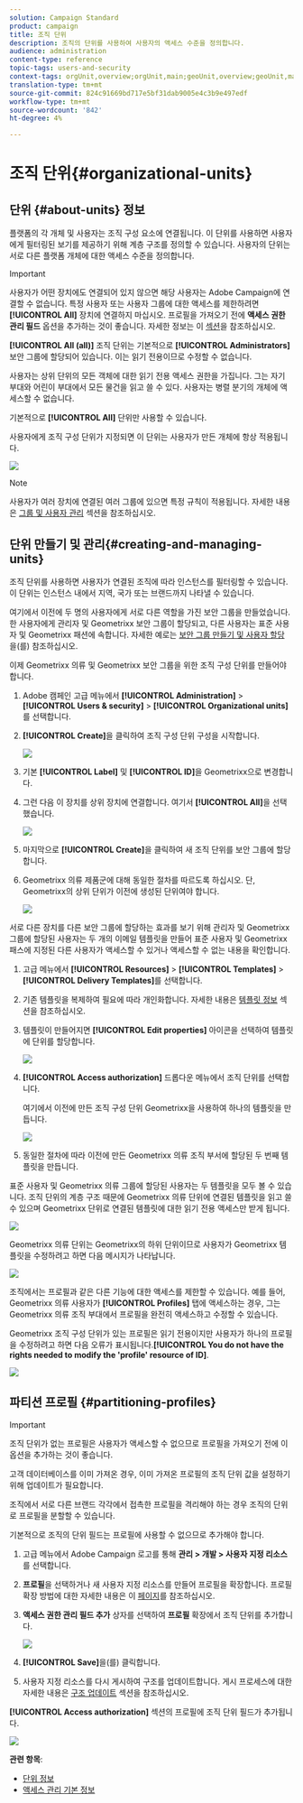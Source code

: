 ```yaml
---
solution: Campaign Standard
product: campaign
title: 조직 단위
description: 조직의 단위를 사용하여 사용자의 액세스 수준을 정의합니다.
audience: administration
content-type: reference
topic-tags: users-and-security
context-tags: orgUnit,overview;orgUnit,main;geoUnit,overview;geoUnit,main
translation-type: tm+mt
source-git-commit: 824c91669bd717e5bf31dab9005e4c3b9e497edf
workflow-type: tm+mt
source-wordcount: '842'
ht-degree: 4%

---
```



# 조직 단위{#organizational-units}

## 단위 {#about-units} 정보

플랫폼의 각 개체 및 사용자는 조직 구성 요소에 연결됩니다. 이 단위를 사용하면 사용자에게 필터링된 보기를 제공하기 위해 계층 구조를 정의할 수 있습니다. 사용자의 단위는 서로 다른 플랫폼 개체에 대한 액세스 수준을 정의합니다.

>[!IMPORTANT]
>
>사용자가 어떤 장치에도 연결되어 있지 않으면 해당 사용자는 Adobe Campaign에 연결할 수 없습니다. 특정 사용자 또는 사용자 그룹에 대한 액세스를 제한하려면 **[!UICONTROL All]** 장치에 연결하지 마십시오. 프로필을 가져오기 전에 **액세스 권한 관리 필드** 옵션을 추가하는 것이 좋습니다. 자세한 정보는 이 [섹션](../../administration/using/organizational-units.md#partitioning-profiles)을 참조하십시오.
>
>**[!UICONTROL All (all)]** 조직 단위는 기본적으로 **[!UICONTROL Administrators]** 보안 그룹에 할당되어 있습니다. 이는 읽기 전용이므로 수정할 수 없습니다.

사용자는 상위 단위의 모든 객체에 대한 읽기 전용 액세스 권한을 가집니다. 그는 자기 부대와 어린이 부대에서 모든 물건을 읽고 쓸 수 있다. 사용자는 병렬 분기의 개체에 액세스할 수 없습니다.

기본적으로 **[!UICONTROL All]** 단위만 사용할 수 있습니다.

사용자에게 조직 구성 단위가 지정되면 이 단위는 사용자가 만든 개체에 항상 적용됩니다.

![](assets/user_management_2.png)

>[!NOTE]
>
>사용자가 여러 장치에 연결된 여러 그룹에 있으면 특정 규칙이 적용됩니다. 자세한 내용은 [그룹 및 사용자 관리](../../administration/using/managing-groups-and-users.md) 섹션을 참조하십시오.

## 단위 만들기 및 관리{#creating-and-managing-units}

조직 단위를 사용하면 사용자가 연결된 조직에 따라 인스턴스를 필터링할 수 있습니다. 이 단위는 인스턴스 내에서 지역, 국가 또는 브랜드까지 나타낼 수 있습니다.

여기에서 이전에 두 명의 사용자에게 서로 다른 역할을 가진 보안 그룹을 만들었습니다.한 사용자에게 관리자 및 Geometrixx 보안 그룹이 할당되고, 다른 사용자는 표준 사용자 및 Geometrixx 패션에 속합니다. 자세한 예로는 [보안 그룹 만들기 및 사용자 할당 ](../../administration/using/managing-groups-and-users.md#creating-a-security-group-and-assigning-users)을(를) 참조하십시오.

이제 Geometrixx 의류 및 Geometrixx 보안 그룹을 위한 조직 구성 단위를 만들어야 합니다.

1. Adobe 캠페인 고급 메뉴에서 **[!UICONTROL Administration]** > **[!UICONTROL Users & security]** > **[!UICONTROL Organizational units]**&#x200B;를 선택합니다.
1. **[!UICONTROL Create]**&#x200B;을 클릭하여 조직 구성 단위 구성을 시작합니다.

   ![](assets/manage_units_1.png)

1. 기본 **[!UICONTROL Label]** 및 **[!UICONTROL ID]**&#x200B;을 Geometrixx으로 변경합니다.
1. 그런 다음 이 장치를 상위 장치에 연결합니다. 여기서 **[!UICONTROL All]**&#x200B;을 선택했습니다.

   ![](assets/manage_units_2.png)

1. 마지막으로 **[!UICONTROL Create]**&#x200B;을 클릭하여 새 조직 단위를 보안 그룹에 할당합니다.
1. Geometrixx 의류 제품군에 대해 동일한 절차를 따르도록 하십시오. 단, Geometrixx의 상위 단위가 이전에 생성된 단위여야 합니다.

   ![](assets/manage_units_3.png)

서로 다른 장치를 다른 보안 그룹에 할당하는 효과를 보기 위해 관리자 및 Geometrixx 그룹에 할당된 사용자는 두 개의 이메일 템플릿을 만들어 표준 사용자 및 Geometrixx 패스에 지정된 다른 사용자가 액세스할 수 있거나 액세스할 수 없는 내용을 확인합니다.

1. 고급 메뉴에서 **[!UICONTROL Resources]** > **[!UICONTROL Templates]** > **[!UICONTROL Delivery Templates]**&#x200B;를 선택합니다.
1. 기존 템플릿을 복제하여 필요에 따라 개인화합니다. 자세한 내용은 [템플릿 정보](../../start/using/marketing-activity-templates.md) 섹션을 참조하십시오.
1. 템플릿이 만들어지면 **[!UICONTROL Edit properties]** 아이콘을 선택하여 템플릿에 단위를 할당합니다.

   ![](assets/manage_units_6.png)

1. **[!UICONTROL Access authorization]** 드롭다운 메뉴에서 조직 단위를 선택합니다.

   여기에서 이전에 만든 조직 구성 단위 Geometrixx을 사용하여 하나의 템플릿을 만듭니다.

   ![](assets/manage_units_5.png)

1. 동일한 절차에 따라 이전에 만든 Geometrixx 의류 조직 부서에 할당된 두 번째 템플릿을 만듭니다.

표준 사용자 및 Geometrixx 의류 그룹에 할당된 사용자는 두 템플릿을 모두 볼 수 있습니다. 조직 단위의 계층 구조 때문에 Geometrixx 의류 단위에 연결된 템플릿을 읽고 쓸 수 있으며 Geometrixx 단위로 연결된 템플릿에 대한 읽기 전용 액세스만 받게 됩니다.

![](assets/manage_units_7.png)

Geometrixx 의류 단위는 Geometrixx의 하위 단위이므로 사용자가 Geometrixx 템플릿을 수정하려고 하면 다음 메시지가 나타납니다.

![](assets/manage_units_8.png)

조직에서는 프로필과 같은 다른 기능에 대한 액세스를 제한할 수 있습니다. 예를 들어, Geometrixx 의류 사용자가 **[!UICONTROL Profiles]** 탭에 액세스하는 경우, 그는 Geometrixx 의류 조직 부대에서 프로필을 완전히 액세스하고 수정할 수 있습니다.

Geometrixx 조직 구성 단위가 있는 프로필은 읽기 전용이지만 사용자가 하나의 프로필을 수정하려고 하면 다음 오류가 표시됩니다.**[!UICONTROL You do not have the rights needed to modify the 'profile' resource of ID]**.

![](assets/manage_units_10.png)

## 파티션 프로필 {#partitioning-profiles}

>[!IMPORTANT]
>
>조직 단위가 없는 프로필은 사용자가 액세스할 수 없으므로 프로필을 가져오기 전에 이 옵션을 추가하는 것이 좋습니다.
>
>고객 데이터베이스를 이미 가져온 경우, 이미 가져온 프로필의 조직 단위 값을 설정하기 위해 업데이트가 필요합니다.

조직에서 서로 다른 브랜드 각각에서 접촉한 프로필을 격리해야 하는 경우 조직의 단위로 프로필을 분할할 수 있습니다.

기본적으로 조직의 단위 필드는 프로필에 사용할 수 없으므로 추가해야 합니다.

1. 고급 메뉴에서 Adobe Campaign 로고를 통해 **관리 > 개발 > 사용자 지정 리소스**&#x200B;를 선택합니다.
1. **프로필**&#x200B;을 선택하거나 새 사용자 지정 리소스를 만들어 프로필을 확장합니다. 프로필 확장 방법에 대한 자세한 내용은 이 [페이지](../../developing/using/extending-the-profile-resource-with-a-new-field.md#step-1--extend-the-profile-resource)를 참조하십시오.
1. **액세스 권한 관리 필드 추가** 상자를 선택하여 **프로필** 확장에서 조직 단위를 추가합니다.

   ![](assets/user_management_9.png)

1. **[!UICONTROL Save]**&#x200B;을(를) 클릭합니다.
1. 사용자 지정 리소스를 다시 게시하여 구조를 업데이트합니다. 게시 프로세스에 대한 자세한 내용은 [구조 업데이트](../../developing/using/updating-the-database-structure.md) 섹션을 참조하십시오.

**[!UICONTROL Access authorization]** 섹션의 프로필에 조직 단위 필드가 추가됩니다.

![](assets/user_management_10.png)

**관련 항목**:

* [단위 정보](../../administration/using/organizational-units.md#about-units)
* [액세스 관리 기본 정보](../../administration/using/about-access-management.md)

